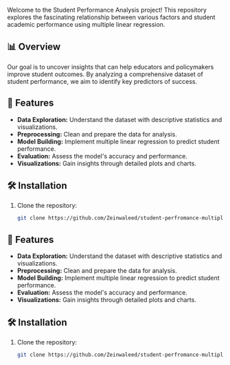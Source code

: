 

Welcome to the Student Performance Analysis project! This repository explores the fascinating relationship between various factors and student academic performance using multiple linear regression.

## 📊 Overview

Our goal is to uncover insights that can help educators and policymakers improve student outcomes. By analyzing a comprehensive dataset of student performance, we aim to identify key predictors of success.

## 🚀 Features

- **Data Exploration:** Understand the dataset with descriptive statistics and visualizations.
- **Preprocessing:** Clean and prepare the data for analysis.
- **Model Building:** Implement multiple linear regression to predict student performance.
- **Evaluation:** Assess the model's accuracy and performance.
- **Visualizations:** Gain insights through detailed plots and charts.

## 🛠️ Installation

1. Clone the repository:
   ```bash
   git clone https://github.com/Zeinwaleed/student-perfromance-multiple-linear-regression-.git

## 🚀 Features

- **Data Exploration:** Understand the dataset with descriptive statistics and visualizations.
- **Preprocessing:** Clean and prepare the data for analysis.
- **Model Building:** Implement multiple linear regression to predict student performance.
- **Evaluation:** Assess the model's accuracy and performance.
- **Visualizations:** Gain insights through detailed plots and charts.

## 🛠️ Installation

1. Clone the repository:
   ```bash
   git clone https://github.com/Zeinwaleed/student-perfromance-multiple-linear-regression-.git
   ```
